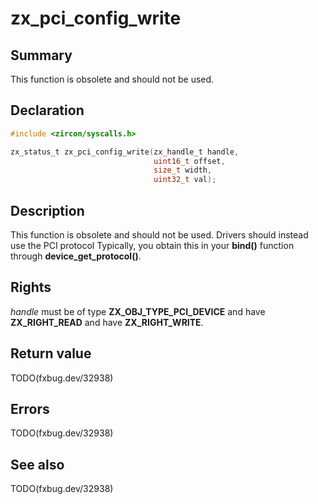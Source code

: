 <!-- Generated by zircon/scripts/update-docs-from-fidl, do not edit! -->
# zx_pci_config_write

## Summary

This function is obsolete and should not be used.

## Declaration

```c
#include <zircon/syscalls.h>

zx_status_t zx_pci_config_write(zx_handle_t handle,
                                uint16_t offset,
                                size_t width,
                                uint32_t val);
```

## Description

This function is obsolete and should not be used. Drivers should instead use the PCI protocol
Typically, you obtain this in your **bind()** function through **device_get_protocol()**.

## Rights

*handle* must be of type **ZX_OBJ_TYPE_PCI_DEVICE** and have **ZX_RIGHT_READ** and have **ZX_RIGHT_WRITE**.

## Return value

TODO(fxbug.dev/32938)

## Errors

TODO(fxbug.dev/32938)

## See also

TODO(fxbug.dev/32938)

